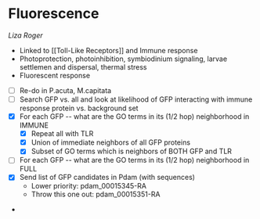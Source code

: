 # Fluorescence
_Liza Roger_

- Linked to [[Toll-Like Receptors]] and Immune response
- Photoprotection, photoinhibition, symbiodinium signaling, larvae settlemen and dispersal, thermal stress
- Fluorescent response
- [ ] Re-do in P.acuta, M.capitata
- [ ] Search GFP vs. all and look at likelihood of GFP interacting with immune response protein vs. background set
- [x] For each GFP -- what are the GO terms in its (1/2 hop) neighborhood in IMMUNE 
    - [x] Repeat all with TLR
    - [x] Union of immediate neighbors of all GFP proteins
    - [x] Subset of GO terms which is neighbors of BOTH GFP and TLR
- [ ] For each GFP -- what are the GO terms in its (1/2 hop) neighborhood in FULL
- [x] Send list of GFP candidates in Pdam (with sequences) 
    - Lower priority: pdam_00015345-RA
    - Throw this one out: pdam_00015351-RA
- 